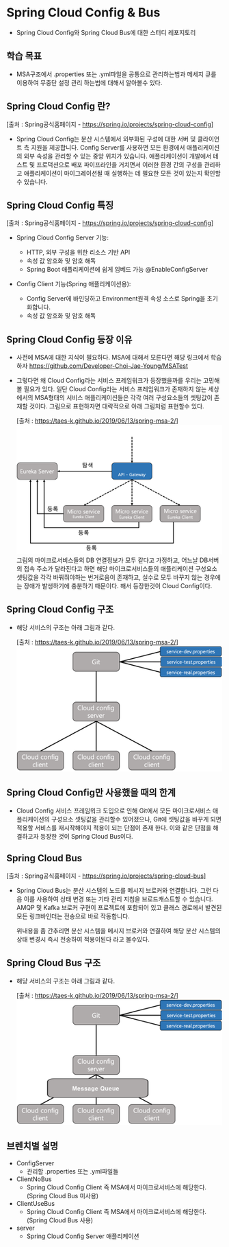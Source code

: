# Spring Cloud Config & Bus
- Spring Cloud Config와 Spring Cloud Bus에 대한 스터디 레포지토리

## 학습 목표
- MSA구조에서 .properties 또는 .yml파일을 공통으로 관리하는법과 메세지 큐를 이용하여 무중단 설정 관리 하는법에 대해서 알아볼수 있다.

## Spring Cloud Config 란?

[출처 : Spring공식홈페이지 - https://spring.io/projects/spring-cloud-config]


- Spring Cloud Config는 분산 시스템에서 외부화된 구성에 대한 서버 및 클라이언트 측 지원을 제공합니다. Config Server를 사용하면 모든 환경에서 애플리케이션의 외부 속성을 관리할 수 있는 중앙 위치가 있습니다. 애플리케이션이 개발에서 테스트 및 프로덕션으로 배포 파이프라인을 거치면서 이러한 환경 간의 구성을 관리하고 애플리케이션이 마이그레이션될 때 실행하는 데 필요한 모든 것이 있는지 확인할 수 있습니다.

## Spring Cloud Config 특징 

[출처 : Spring공식홈페이지 - https://spring.io/projects/spring-cloud-config]

- Spring Cloud Config Server 기능:
    * HTTP, 외부 구성을 위한 리소스 기반 API
    * 속성 값 암호화 및 암호 해독
    * Spring Boot 애플리케이션에 쉽게 임베드 가능 @EnableConfigServer
    
- Config Client 기능(Spring 애플리케이션용):
    * Config Server에 바인딩하고 Environment원격 속성 소스로 Spring을 초기화합니다.
    * 속성 값 암호화 및 암호 해독

## Spring Cloud Config 등장 이유
- 사전에 MSA에 대한 지식이 필요하다. MSA에 대해서 모른다면 해당 링크에서 학습하자 https://github.com/Developer-Choi-Jae-Young/MSATest

- 그렇다면 왜 Cloud Config라는 서비스 프레임워크가 등장했을까를 우리는 고민해볼 필요가 있다.
일단 Cloud Config라는 서비스 프레임워크가 존재하지 않는 세상에서의 MSA형태의 서비스 애플리케이션들은 각각 여러 구성요소들의 셋팅값이 존재할 것이다. 그림으로 표현하자면 대략적으로 아래 그림처럼 표현할수 있다.  
  
  [출처 : https://taes-k.github.io/2019/06/13/spring-msa-2/]
![캡처](그림4.png)  
그림의 마이크로서비스들의 DB 연결정보가 모두 같다고 가정하고, 어느날 DB서버의 접속 주소가 달라진다고 하면 해당 마이크로서비스들의 애플리케이션 구성요소 셋팅값을 각각 바꿔줘야하는 번거로움이 존재하고, 실수로 모두 바꾸지 않는 경우에는 장애가 발생하기에 충분하기 때문이다. 해서 등장한것이 Cloud Config이다.   
  
## Spring Cloud Config 구조
- 해당 서비스의 구조는 아래 그림과 같다.  

  [출처 : https://taes-k.github.io/2019/06/13/spring-msa-2/]
![캡처](그림2.png)  

## Spring Cloud Config만 사용했을 때의 한계
- Cloud Config 서비스 프레임워크 도입으로 인해 Git에서 모든 마이크로서비스 애플리케이션의 구성요소 셋팅값을 관리할수 있어졌으나, Git에 셋팅값을 바꾸게 되면 적용할 서비스를 재시작해야지 적용이 되는 단점이 존재 한다. 이와 같은 단점을 해결하고자 등장한 것이 Spring Cloud Bus이다.

## Spring Cloud Bus

[출처 : Spring공식홈페이지 - https://spring.io/projects/spring-cloud-bus]


- Spring Cloud Bus는 분산 시스템의 노드를 메시지 브로커와 연결합니다. 그런 다음 이를 사용하여 상태 변경 또는 기타 관리 지침을 브로드캐스트할 수 있습니다. AMQP 및 Kafka 브로커 구현이 프로젝트에 포함되어 있고 클래스 경로에서 발견된 모든 링크바인더는 전송으로 바로 작동합니다.  
  
  위내용을 좀 간추리면 분산 시스템을 메시지 브로커와 연결하여 해당 분산 시스템의 상태 변경시 즉시 전송하여 적용이된다 라고 볼수있다.

## Spring Cloud Bus 구조
- 해당 서비스의 구조는 아래 그림과 같다.  

  [출처 : https://taes-k.github.io/2019/06/13/spring-msa-2/]
![캡처](그림3.png)  

## 브렌치별 설명
- ConfigServer
    * 관리할 .properties 또는 .yml파일들
- ClientNoBus
    * Spring Cloud Config Client 즉 MSA에서 마이크로서비스에 해당한다. (Spring Cloud Bus 미사용)
- ClientUseBus
    * Spring Cloud Config Client 즉 MSA에서 마이크로서비스에 해당한다. (Spring Cloud Bus 사용)
- server
    * Spring Cloud Config Server 애플리케이션